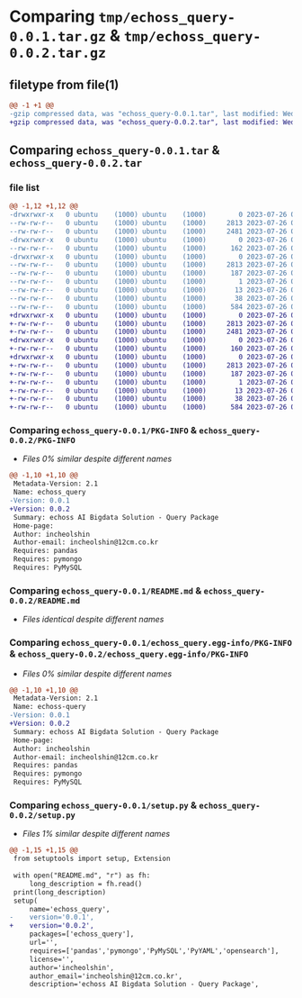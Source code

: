 # Comparing `tmp/echoss_query-0.0.1.tar.gz` & `tmp/echoss_query-0.0.2.tar.gz`

## filetype from file(1)

```diff
@@ -1 +1 @@
-gzip compressed data, was "echoss_query-0.0.1.tar", last modified: Wed Jul 26 02:28:30 2023, max compression
+gzip compressed data, was "echoss_query-0.0.2.tar", last modified: Wed Jul 26 02:34:39 2023, max compression
```

## Comparing `echoss_query-0.0.1.tar` & `echoss_query-0.0.2.tar`

### file list

```diff
@@ -1,12 +1,12 @@
-drwxrwxr-x   0 ubuntu    (1000) ubuntu    (1000)        0 2023-07-26 02:28:30.468254 echoss_query-0.0.1/
--rw-rw-r--   0 ubuntu    (1000) ubuntu    (1000)     2813 2023-07-26 02:28:30.468254 echoss_query-0.0.1/PKG-INFO
--rw-rw-r--   0 ubuntu    (1000) ubuntu    (1000)     2481 2023-07-26 01:53:50.000000 echoss_query-0.0.1/README.md
-drwxrwxr-x   0 ubuntu    (1000) ubuntu    (1000)        0 2023-07-26 02:28:30.468254 echoss_query-0.0.1/echoss_query/
--rw-rw-r--   0 ubuntu    (1000) ubuntu    (1000)      162 2023-07-26 01:53:50.000000 echoss_query-0.0.1/echoss_query/__init__.py
-drwxrwxr-x   0 ubuntu    (1000) ubuntu    (1000)        0 2023-07-26 02:28:30.468254 echoss_query-0.0.1/echoss_query.egg-info/
--rw-rw-r--   0 ubuntu    (1000) ubuntu    (1000)     2813 2023-07-26 02:28:30.000000 echoss_query-0.0.1/echoss_query.egg-info/PKG-INFO
--rw-rw-r--   0 ubuntu    (1000) ubuntu    (1000)      187 2023-07-26 02:28:30.000000 echoss_query-0.0.1/echoss_query.egg-info/SOURCES.txt
--rw-rw-r--   0 ubuntu    (1000) ubuntu    (1000)        1 2023-07-26 02:28:30.000000 echoss_query-0.0.1/echoss_query.egg-info/dependency_links.txt
--rw-rw-r--   0 ubuntu    (1000) ubuntu    (1000)       13 2023-07-26 02:28:30.000000 echoss_query-0.0.1/echoss_query.egg-info/top_level.txt
--rw-rw-r--   0 ubuntu    (1000) ubuntu    (1000)       38 2023-07-26 02:28:30.468254 echoss_query-0.0.1/setup.cfg
--rw-rw-r--   0 ubuntu    (1000) ubuntu    (1000)      584 2023-07-26 02:28:28.000000 echoss_query-0.0.1/setup.py
+drwxrwxr-x   0 ubuntu    (1000) ubuntu    (1000)        0 2023-07-26 02:34:39.669936 echoss_query-0.0.2/
+-rw-rw-r--   0 ubuntu    (1000) ubuntu    (1000)     2813 2023-07-26 02:34:39.669936 echoss_query-0.0.2/PKG-INFO
+-rw-rw-r--   0 ubuntu    (1000) ubuntu    (1000)     2481 2023-07-26 01:53:50.000000 echoss_query-0.0.2/README.md
+drwxrwxr-x   0 ubuntu    (1000) ubuntu    (1000)        0 2023-07-26 02:34:39.669936 echoss_query-0.0.2/echoss_query/
+-rw-rw-r--   0 ubuntu    (1000) ubuntu    (1000)      160 2023-07-26 02:32:29.000000 echoss_query-0.0.2/echoss_query/__init__.py
+drwxrwxr-x   0 ubuntu    (1000) ubuntu    (1000)        0 2023-07-26 02:34:39.669936 echoss_query-0.0.2/echoss_query.egg-info/
+-rw-rw-r--   0 ubuntu    (1000) ubuntu    (1000)     2813 2023-07-26 02:34:39.000000 echoss_query-0.0.2/echoss_query.egg-info/PKG-INFO
+-rw-rw-r--   0 ubuntu    (1000) ubuntu    (1000)      187 2023-07-26 02:34:39.000000 echoss_query-0.0.2/echoss_query.egg-info/SOURCES.txt
+-rw-rw-r--   0 ubuntu    (1000) ubuntu    (1000)        1 2023-07-26 02:34:39.000000 echoss_query-0.0.2/echoss_query.egg-info/dependency_links.txt
+-rw-rw-r--   0 ubuntu    (1000) ubuntu    (1000)       13 2023-07-26 02:34:39.000000 echoss_query-0.0.2/echoss_query.egg-info/top_level.txt
+-rw-rw-r--   0 ubuntu    (1000) ubuntu    (1000)       38 2023-07-26 02:34:39.669936 echoss_query-0.0.2/setup.cfg
+-rw-rw-r--   0 ubuntu    (1000) ubuntu    (1000)      584 2023-07-26 02:34:34.000000 echoss_query-0.0.2/setup.py
```

### Comparing `echoss_query-0.0.1/PKG-INFO` & `echoss_query-0.0.2/PKG-INFO`

 * *Files 0% similar despite different names*

```diff
@@ -1,10 +1,10 @@
 Metadata-Version: 2.1
 Name: echoss_query
-Version: 0.0.1
+Version: 0.0.2
 Summary: echoss AI Bigdata Solution - Query Package
 Home-page: 
 Author: incheolshin
 Author-email: incheolshin@12cm.co.kr
 Requires: pandas
 Requires: pymongo
 Requires: PyMySQL
```

### Comparing `echoss_query-0.0.1/README.md` & `echoss_query-0.0.2/README.md`

 * *Files identical despite different names*

### Comparing `echoss_query-0.0.1/echoss_query.egg-info/PKG-INFO` & `echoss_query-0.0.2/echoss_query.egg-info/PKG-INFO`

 * *Files 0% similar despite different names*

```diff
@@ -1,10 +1,10 @@
 Metadata-Version: 2.1
 Name: echoss-query
-Version: 0.0.1
+Version: 0.0.2
 Summary: echoss AI Bigdata Solution - Query Package
 Home-page: 
 Author: incheolshin
 Author-email: incheolshin@12cm.co.kr
 Requires: pandas
 Requires: pymongo
 Requires: PyMySQL
```

### Comparing `echoss_query-0.0.1/setup.py` & `echoss_query-0.0.2/setup.py`

 * *Files 1% similar despite different names*

```diff
@@ -1,15 +1,15 @@
 from setuptools import setup, Extension
 
 with open("README.md", "r") as fh:
     long_description = fh.read()
 print(long_description)
 setup(
     name='echoss_query',
-    version='0.0.1',
+    version='0.0.2',
     packages=['echoss_query'],
     url='',
     requires=['pandas','pymongo','PyMySQL','PyYAML','opensearch'],
     license='',
     author='incheolshin',
     author_email='incheolshin@12cm.co.kr',
     description='echoss AI Bigdata Solution - Query Package',
```

